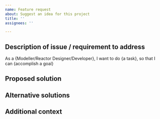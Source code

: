 ```yaml
---
name: Feature request
about: Suggest an idea for this project
title: ''
assignees: ''

---
```


<!--
Before requesting a new feature, please check the Issues to see if your idea is already being discussed.

Please think of writing a new feature request as a "User Story" eg:

    As a {Modeller/Reactor Designer/Developer}, I want to do {a task}, so that I can {accomplish a goal}
-->

## Description of issue / requirement to address

<!-- A clear and concise description of what the problem is. Ex. I'm always frustrated when [...] -->
As a {Modeller/Reactor Designer/Developer}, I want to do {a task}, so that I can {accomplish a goal}

## Proposed solution

<!-- A clear and concise description of what you want to happen. -->

## Alternative solutions

<!-- A clear and concise description of any alternative solutions or features you've considered. -->

## Additional context

<!-- Add any other context or screenshots about the feature request here. -->
